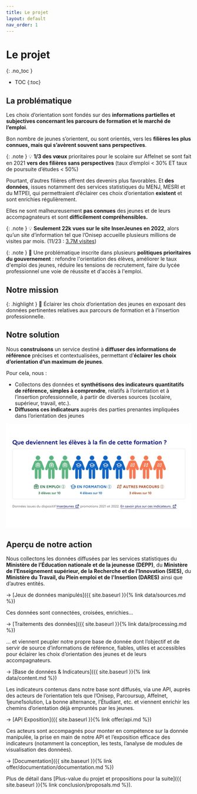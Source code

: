 ```yaml
---
title: Le projet
layout: default
nav_order: 1
---
```


# Le projet
{: .no_toc }

- TOC
{:toc}

## La problématique

Les choix d’orientation sont fondés sur des **informations partielles et subjectives concernant les parcours de formation et le marché de l’emploi**.

Bon nombre de jeunes s’orientent, ou sont orientés, vers les **filières les plus connues, mais qui s’avèrent souvent sans perspectives**.

{: .note }
💡 **1/3 des vœux** prioritaires pour le scolaire sur Affelnet se sont fait en 2021 **vers des filières sans perspectives** (taux d’emploi < 30% ET taux de poursuite d’études < 50%)

Pourtant, d’autres filières offrent des devenirs plus favorables. Et **des données**, issues notamment des services statistiques du MENJ, MESRI et du MTPEI, qui permettraient d’éclairer ces choix d’orientation **existent** et sont enrichies régulièrement.

Elles ne sont malheureusement **pas connues** des jeunes et de leurs accompagnateurs et sont **difficilement compréhensibles.**

{: .note }
💡 **Seulement 22k vues sur le site InserJeunes en 2022**, alors qu’un site d’information tel que l’Onisep accueille plusieurs millions de visites par mois. (11/23 : [3.7M visites](https://fr.semrush.com/website/onisep.fr/overview/))

{: .note }
📍 Une problématique inscrite dans plusieurs **politiques prioritaires du gouvernement** : refondre l'orientation des élèves, améliorer le taux d'emploi des jeunes, réduire les tensions de recrutement, faire du lycée professionnel une voie de réussite et d'accès à l'emploi.

## Notre mission

{: .highlight }
🎯 Éclairer les choix d’orientation des jeunes en exposant des données pertinentes relatives aux parcours de formation et à l’insertion professionnelle.

## Notre solution

Nous **construisons** un service destiné à **diffuser des informations de référence** précises et contextualisées, permettant d’**éclairer les choix d’orientation d’un maximum de jeunes**.

Pour cela, nous :

- Collectons des données et **synthétisons des indicateurs quantitatifs de référence, simples à comprendre**, relatifs à l’orientation et à l’insertion professionnelle, à partir de diverses sources (scolaire, supérieur, travail, etc.).
- **Diffusons ces indicateurs** auprès des parties prenantes impliquées dans l’orientation des jeunes

![Illustration du service](exposition-ij.jpg)

## Aperçu de notre action

Nous collectons les données diffusées par les services statistiques du **Ministère de l’Éducation nationale et de la jeunesse** **(DEPP)**, du **Ministère de l’Enseignement supérieur, de la Recherche et de l’Innovation (SIES),** du **Ministère du Travail, du Plein emploi et de l'Insertion (DARES)** ainsi que d’autres entités.

→ [Jeux de données manipulés]({{ site.baseurl }}{% link data/sources.md %})

Ces données sont connectées, croisées, enrichies…

→ [Traitements des données]({{ site.baseurl }}{% link data/processing.md %})

… et viennent peupler notre propre base de donnée dont l’objectif et de servir de source d’informations de référence, fiables, utiles et accessibles pour éclairer les choix d’orientation des jeunes et de leurs accompagnateurs.

→ [Base de données & Indicateurs]({{ site.baseurl }}{% link data/content.md %})

Les indicateurs contenus dans notre base sont diffusés, via une API, auprès des acteurs de l’orientation tels que l’Onisep, Parcoursup, Affelnet, 1jeune1solution, La bonne alternance, l’Étudiant, etc. et viennent enrichir les chemins d’orientation déjà empruntés par les jeunes.

→ [API Exposition]({{ site.baseurl }}{% link offer/api.md %})

Ces acteurs sont accompagnés pour monter en compétence sur la donnée manipulée, la prise en main de notre API et l’exposition efficace des indicateurs (notamment la conception, les tests, l’analyse de modules de visualisation des données).

→ [Documentation]({{ site.baseurl }}{% link offer/documentation/documentation.md %})

Plus de détail dans [Plus-value du projet et propositions pour la suite]({{ site.baseurl }}{% link conclusion/proposals.md %}).
